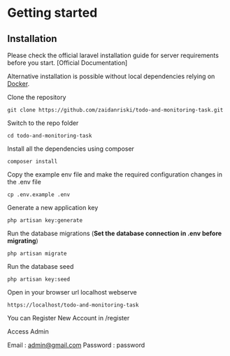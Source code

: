 # Getting started

## Installation

Please check the official laravel installation guide for server requirements before you start. [Official Documentation]

Alternative installation is possible without local dependencies relying on [Docker](#docker). 

Clone the repository

    git clone https://github.com/zaidanriski/todo-and-monitoring-task.git

Switch to the repo folder

    cd todo-and-monitoring-task

Install all the dependencies using composer

    composer install

Copy the example env file and make the required configuration changes in the .env file

    cp .env.example .env

Generate a new application key

    php artisan key:generate

Run the database migrations (**Set the database connection in .env before migrating**)

    php artisan migrate
    
Run the database seed

    php artisan key:seed

Open in your browser url localhost webserve
    
    https://localhost/todo-and-monitoring-task

You can Register New Account in /register

Access Admin

Email : admin@gmail.com
Password : password
